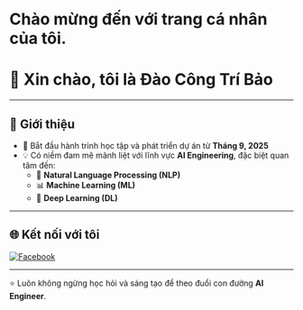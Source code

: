 # Chào mừng đến với trang cá nhân của tôi.
# 👋 Xin chào, tôi là **Đào Công Trí Bảo**

---

## 📌 Giới thiệu
- 🚀 Bắt đầu hành trình học tập và phát triển dự án từ **Tháng 9, 2025**  
- 💡 Có niềm đam mê mãnh liệt với lĩnh vực **AI Engineering**, đặc biệt quan tâm đến:  
  - 🧠 **Natural Language Processing (NLP)**  
  - 📊 **Machine Learning (ML)**  
  - 🤖 **Deep Learning (DL)**  

---

## 🌐 Kết nối với tôi
[![Facebook](https://img.shields.io/badge/Facebook-1877F2?style=for-the-badge&logo=facebook&logoColor=white)](https://www.facebook.com/tbao09x)

---

⭐ Luôn không ngừng học hỏi và sáng tạo để theo đuổi con đường **AI Engineer**.
